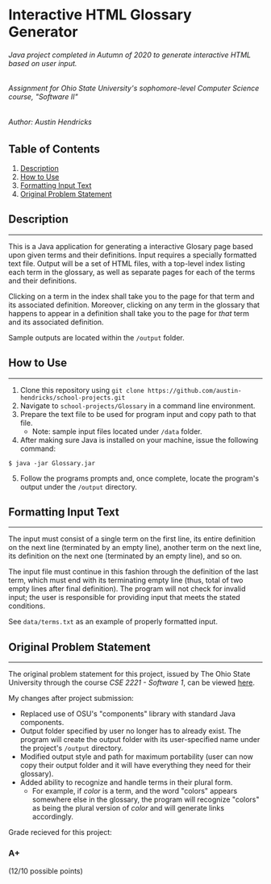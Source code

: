 # Interactive HTML Glossary Generator
###### Java project completed in Autumn of 2020 to generate interactive HTML based on user input.
###### Assignment for Ohio State University's sophomore-level Computer Science course, "Software II"
###### Author: Austin Hendricks

## Table of Contents
1. [Description](#description)
2. [How to Use](#how-to-use)
3. [Formatting Input Text](#formatting-input-text)
4. [Original Problem Statement](#original-problem-statement)


## Description
***
This is a Java application for generating a interactive Glosary page based upon given terms and their definitions. Input requires a specially formatted text file. Output 
will be a set of HTML files, with a top-level index listing each term in the glossary, as well as separate pages for each of the terms and their definitions. 

Clicking on a term in the index shall take you to the page 
for that term and its associated definition. Moreover, clicking on any term in the glossary that happens to appear in a definition shall take you to the page for _that_ term 
and its associated definition.

Sample outputs are located within the `/output` folder.


## How to Use
***
1. Clone this repository using `git clone https://github.com/austin-hendricks/school-projects.git`
2. Navigate to `school-projects/Glossary` in a command line environment.
3. Prepare the text file to be used for program input and copy path to that file.
    * Note: sample input files located under `/data` folder.
4. After making sure Java is installed on your machine, issue the following command:
```
$ java -jar Glossary.jar
```
5. Follow the programs prompts and, once complete, locate the program's output under the `/output` directory.



## Formatting Input Text
***
The input must consist of a single term on the first line, its entire definition on the next line (terminated by an empty line), another term on the next line, its definition on the next one (terminated by an empty line), and so on. 

The input file must continue in this fashion through the definition of the last term, which must end with its terminating empty line (thus, total of two empty lines after final definition). The program will not check for invalid input; the user is responsible for providing input that meets the stated conditions.

See `data/terms.txt` as an example of properly formatted input.


## Original Problem Statement
***
The original problem statement for this project, issued by The Ohio State University through the course *CSE 2221 - Software 1*, can be viewed 
[here](http://web.cse.ohio-state.edu/software/2221/web-sw1/assignments/projects/glossary/glossary.html).

My changes after project submission:
* Replaced use of OSU's "components" library with standard Java components.
* Output folder specified by user no longer has to already exist. The program will create the output folder with its user-specified name under the project's `/output` directory.
* Modified output style and path for maximum portability (user can now copy their output folder and it will have everything they need for their glossary).
* Added ability to recognize and handle terms in their plural form.
     * For example, if *color* is a term, and the word "colors" appears somewhere else in the glossary, the program will recognize "colors" as being the plural version of *color* and will generate links accordingly.

Grade recieved for this project: 
### A+ 
(12/10 possible points)
